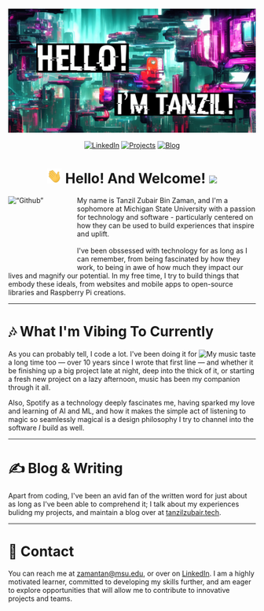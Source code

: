 [![Header](https://raw.githubusercontent.com/tanzilzubair/tanzilzubair/main/assets/Header.png)](https://tanzilzubair.tech/)

<p align="center">
    <a target="_blank" href="www.linkedin.com/in/tanzilzubair"><img src="https://img.shields.io/badge/LinkedIn-0077B5?style=for-the-badge&logo=linkedin&logoColor=white" alt="LinkedIn"></img></a>
    <a target="_blank" href="https://tanzilzubair.tech/projects/"><img src="https://img.shields.io/badge/-PROJECTS-green?&style=for-the-badge&color=0fbfb2&labelColor=0fbfb2" alt="Projects"></img></a>
    <a target="_blank" href="https://tanzilzubair.tech/blog/"><img src="https://img.shields.io/badge/BLOG-green?&style=for-the-badge&color=ca2592&labelColor=ca2592" alt="Blog"></img></a>
</p>

<h1 align="center"><img src="https://github.com/tanzilzubair/tanzilzubair/blob/54147c4f730322e33c2810efd046c0249c606894/assets/waving_hand.gif" width="30px" height="30px" /> Hello! And Welcome! <img src="https://emojis.slackmojis.com/emojis/images/1621024394/39092/cat-roll.gif?1621024394" width="30px" /></h1>

<p>
  <img align="left" alt=“Github” src="https://user-images.githubusercontent.com/5713670/87202985-820dcb80-c2b6-11ea-9f56-7ec461c497c3.gif" width="140px" height="140px">
</p>

My name is Tanzil Zubair Bin Zaman, and I'm a sophomore at Michigan State University with a passion for technology and software - particularly centered on how they can be used to build experiences that inspire and uplift.<br><br> I've been obssessed with technology for as long as I can remember, from being fascinated by how they work, to being in awe of how much they impact our lives and magnify our potential. In my free time, I try to build things that embody these ideals, from websites and mobile apps to open-source libraries and Raspberry Pi creations.


---

# 🎶 What I'm Vibing To Currently
<p>
  <img align="right" alt="My music taste" src="https://tanzilzubair.tech/4AAQSkZJRgABAQEASABIAAD.svg">
</p>

As you can probably tell, I code a lot. I've been doing it for a long time too — over 10 years since I wrote that first line — and whether it be finishing up a big project late at night, deep into the thick of it, or starting a fresh new project on a lazy afternoon, music has been my companion through it all. 

Also, Spotify as a technology deeply fascinates me, having sparked my love and learning of AI and ML, and how it makes the simple act of listening to magic so seamlessly magical is a design philosophy I try to channel into the software *I* build as well.

 ---
# ✍️ Blog & Writing
Apart from coding, I've been an avid fan of the written word for just about as long as I've been able to comprehend it; I talk about my experiences bulidng my projects, and maintain a blog over at [tanzilzubair.tech](tanzilzubair.tech). 

---
# 📩 Contact
You can reach me at [zamantan@msu.edu](mailto:zamantan@msu.edu), or over on [LinkedIn](https://www.linkedin.com/in/tanzilzubair/). I am a highly motivated learner, committed to developing my skills further, and am eager to explore opportunities that will allow me to contribute to innovative projects and teams.
